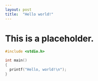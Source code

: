 ```yaml
---
layout: post
title:  "Hello world!"
---
```

# This is a placeholder.

```c
#include <stdio.h>

int main()
{
  printf("Hello, world!\n");
}
```

